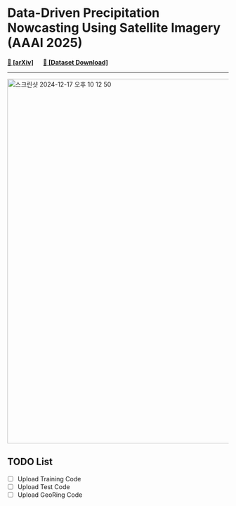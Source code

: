 # Data-Driven Precipitation Nowcasting Using Satellite Imagery (AAAI 2025)

**[📄 [arXiv]](https://arxiv.org/abs/2412.11480)**  &emsp; 
**[💾 [Dataset Download]](https://drive.google.com/drive/folders/1OK1LkE3yRzlsG2Q8IbF_IaSvlpbhCn9N?usp=drive_link)**

---

<img width="829" alt="스크린샷 2024-12-17 오후 10 12 50" src="https://github.com/user-attachments/assets/f4ac093c-7fb8-4eff-92b1-131c41728581" />

## TODO List
- [ ] Upload Training Code
- [ ] Upload Test Code
- [ ] Upload GeoRing Code
